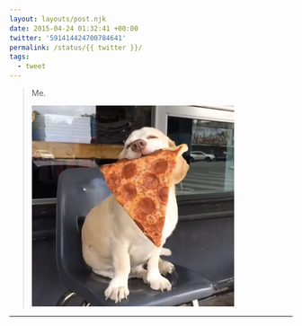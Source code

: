 ```yaml
---
layout: layouts/post.njk
date: 2015-04-24 01:32:41 +00:00
twitter: '591414424700784641'
permalink: /status/{{ twitter }}/
tags: 
  - tweet
---
```


> Me. 
> 
> ![happy dog holding a slice of pizza in his mouth](/img/591414424700784641-CDUgSROUgAANml9.png)

---
